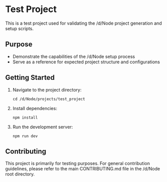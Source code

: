 # Test Project

This is a test project used for validating the /d/Node project generation and setup scripts.

## Purpose

- Demonstrate the capabilities of the /d/Node setup process
- Serve as a reference for expected project structure and configurations

## Getting Started

1. Navigate to the project directory:
   ```
   cd /d/Node/projects/test_project
   ```
2. Install dependencies:
   ```
   npm install
   ```
3. Run the development server:
   ```
   npm run dev
   ```

## Contributing

This project is primarily for testing purposes. For general contribution guidelines, please refer to the main CONTRIBUTING.md file in the /d/Node root directory.
